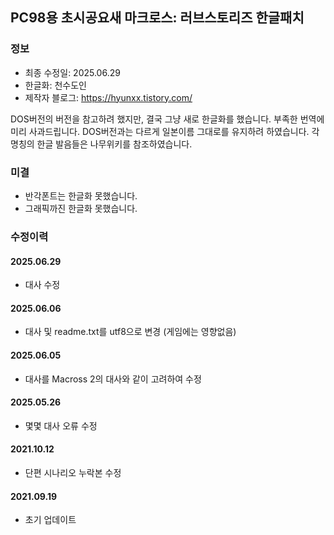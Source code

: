 ## PC98용 초시공요새 마크로스: 러브스토리즈 한글패치
### 정보
* 최종 수정일: 2025.06.29
* 한글화: 천수도인
* 제작자 블로그: https://hyunxx.tistory.com/

DOS버전의 버전을 참고하려 했지만, 결국 그냥 새로 한글화를 했습니다. 부족한 번역에 미리 사과드립니다.
DOS버전과는 다르게 일본이름 그대로를 유지하려 하였습니다. 
각 명칭의 한글 발음들은 나무위키를 참조하였습니다.

### 미결
* 반각폰트는 한글화 못했습니다.
* 그래픽까진 한글화 못했습니다.

### 수정이력
#### 2025.06.29
* 대사 수정
#### 2025.06.06
* 대사 및 readme.txt를 utf8으로 변경 (게임에는 영향없음)
#### 2025.06.05
* 대사를 Macross 2의 대사와 같이 고려하여 수정
#### 2025.05.26
* 몇몇 대사 오류 수정
#### 2021.10.12
* 단편 시나리오 누락본 수정
#### 2021.09.19
* 초기 업데이트